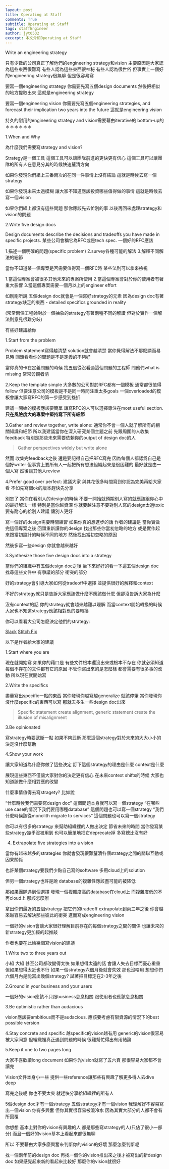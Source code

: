 ```yaml
---
layout: post
title: Operating at Staff
comments: True 
subtitle: Operating at Staff
tags: staffEngineer
author: jyt0532
excerpt: 本文介紹Operating at Staff
---
```


Write an engineering strategy

只有少數的公司真正了解他們的engineering strategy和vision 主要原因是大家認為這些東西很難寫 有些人認為這些東西很神秘 有些人認為很世俗 但事實上一個好的engineering strategy很無聊 但是很容易寫


要寫一個engineering strategy 你需要先寫五個design documents 然後把相似的地方提取出來 這就是engineering strategy


要寫一個engineering vision 你需要先寫五個engineering strategies, and forecast their implication two years into the future 這就是engineering vision

持久的耐用的engineering strategy and vision需要藉由iterative的 bottom-up的＊＊＊＊＊＊


1.When and Why

為什麼我們需要寫strategy and vision? 

Strategy是一個工具 這個工具可以讓團隊前進的更快更有信心 這個工具可以讓團隊的所有人在意見分其的時候快速釐清方向

如果你發現你們組上三番兩次的在同一件事情上沒有結論 這就是時候去寫一個strategy

如果你發現未來太過模糊 讓大家不知道應該投資哪些值得做的事情 這就是時候去寫一個vision

如果你們組上都沒有這些問題 那你應該先去忙別的事 以後再回來處理strategy和vision的問題

2.Write five design docs

Design documents describe the decisions and tradeoffs you have made in specific projects. 某些公司會稱它為RFC或是tech spec. 一個好的RFC應該

1.描述一個明確的問題(specific problem)
2.survey各種可能的解法
3.解釋不同解法的細節

當你不知道某一個專案是否需要值得寫一個RFC時 某些法則可以拿來檢視

1.當這個專案會被很多其他未來的專案所使用
2.當這個專案會對於你的使用者有著重大影響
3.當這個專案需要一個月以上的engineer effort

如剛剛所說 五個design doc就會是一個寫好strategy的元素 因為design doc有著strategy缺乏的東西 - detailed specifics grounded in reality

(常常兩個工程師對於一個抽象的strategy有著兩種不同的解讀 但對於實作一個解法則意見很難分歧)

有些好建議給你

1.Start from the problem

Problem statement寫得越清楚 solution就會越清楚 當你覺得解法不那麼顯而易見時 回頭看看你的問題是不是定義的不夠好 

當你真的卡在定義問題的時候 找五個從沒看過這個問題的工程師 問他們what is missing 常常旁觀者清

2.Keep the template simple 大多數的公司對於RFC都有一個模板 通常都很值得follow 但要注意公司的模板是不是同一時間注重太多goals 一個overloaded的模板會讓大家寫RFC的第一步感受到挫折 

建議一開始的模板應該要簡單 讓寫RFC的人可以選擇專注在most useful section. **只在風險度大的專案中堅持寫下所有細節**

3.Gather and review together, write alone: 通常你不會一個人就了解所有的相關知識和細節 所以我建議當你在深入研究某個主題之前 先跟周圍的人收集feedback 特別是那些未來需要依賴你的output of design doc的人

> Gather perspectives widely but write alone

然而 收集完feedback之後 還是要記得自己把RFC寫完 因為每個人都認爲自己是個好writer 但事實上要所有人一起把所有想法組織起來是很困難的 最好就是由一個人寫 然後讓其他人review

4.Prefer good over perfect: 建議大家 與其花很多時間寫到你認為完美再給大家看 不如先寫個ok的版本趕快先分享

別忘了 當你在看別人的design的時候 不要一開始就預期別人寫的就應該跟你心中的最好解法一樣 特別是當你越資深 你就要越注意不要對別人寫的design太過toxic 要有耐心的給別人建議 讓別人更好



寫一個好的design需要時間練習 如果你真的想進步的話 作者的建議是 當你實做完這個專案之後 回頭重新讀你的design 找出那些你當初忽略的地方 或是實作起來跟當初設計的時候不同的地方 然後找出當初忽略的原因

然後多寫一些design 你就會越來越好

3.Synthesize those five design docs into a strategy

當你們的組織中有五個design doc之後 坐下來好好的看一下這五個design doc 找尋這些文件中 有爭議的部分 衝突的部分


好的strategy會引導大家如何從tradeoff中選擇 並提供很好的解釋和context

不好的strategy就只是告訴大家應該做什麼不應該做什麼 但卻沒告訴大家為什麼

沒有context的話 你的strategy就會越來越難以理解 而當context開始轉換的時候 大家也不知道strategy應該相對應的要轉換

你可以看看大公司怎麼決定他們的strategy:


[Slack](https://slack.engineering/how-big-technical-changes-happen-at-slack/)
[Stitch Fix](https://multithreaded.stitchfix.com/blog/2019/08/19/framework-for-responsible-innovation/)

以下是作者給大家的建議

1.Start where you are

現在就開始寫 如果你的藉口是 有些文件根本還沒出來或根本不存在 你就必須知道 每個不存在的文件都有它的原因 不管你寫出來的是怎麼樣 都會需要有很多事的改動 所以現在就開始寫

2.Write the specifics

盡量寫出specific一點的東西 當你發現你越寫越generalize 就該停筆 當你發現你沒什麼specific的東西可以寫 那就去多生一些design doc出來

> Specific statement create alignment, generic statement create the illusion of misalignment

3.Be opinionated

寫strategy時要武斷一點 如果不夠武斷 那麼這個strategy對於未來的大大小小的決定沒什麼幫助

4.Show your work

讓大家知道為什麼你做了這些決定 訂下這個strategy的理由是什麼 context是什麼

展現這些東西不僅讓大家對你的決定更有信心 在未來context shifts的時候 大家也知道該做什麼相對應的改變


什麼事情值得去寫stragety? 比如說

“什麼時候我們需要寫design doc” 這個問題本身就可以寫一個strategy
“在哪些use case的情況下我們要用哪種database” 這個問題也可以寫一個strategy
“我們什麼時候該從monolith migrate to services” 這個問題也可以寫一個strategy

你可以有很多的strategy 來幫助組織裡的人做出決定 節省未來的時間 當你發寫某些strategy幾乎沒被用到 也可以簡單地把它deprecate掉 多寫總比沒有好



4.  Extrapolate five strategies into a vision

當你有越來越多的strategies 你就會發現很難釐清各個strategy之間的關聯互動或因果關係

也許某個strategy要我們少點自己寫的software 多用cloud上的solution

但另一個strategy也許是說 database的複雜性應該盡可能的被降低

那如果團隊遇到個選擇 發現一個複雜度高的database在cloud上 而複雜度低的不再cloud上 那該怎麼辦



拿出你們最近的五個strategy 把它們的tradeoff extrapolate到兩三年之後 你會越來越容易去解決那些彼此的衝突 進而寫成engineering vision

一個好的vision會讓大家很好理解目前存在的每個strategy之間的關係 也讓未來的新strategy更加經的起推敲

作者也要在此給幾個寫vision的建議

1.Write two to three years out

小組 大組 甚至公司都改變得太快 如果想得太遠的話 會讓人失去目標而憂心重重 但如果想得太近也不行 如果一個strategy六個月後就會失效 那也沒啥用 想想你們六個月內是能寫出幾個strategy? 試著把目標定在2-3年之後

2.Ground in your business and your users

一個好的vision應該不只跟business息息相關 跟使用者也應該息息相關

3.Be optimistic rather than audacious

vision應該要ambitious而不是audacious. 應該要考慮有限資源的情況下的best possible version

4.Stay concrete and specific
越specific的vision越有用 generic的vision很容易被大家同意 但組織裡真正遇到問題的時候 很難幫忙得出有用結論

5.Keep it one to two pages long

大家不喜歡讀long document 如果你光vision就寫了五六頁 那很容易大家都不會讀完

Vision文件本身小一些 提供一些reference讓那些有興趣了解更多得人去dive deep


寫完之後呢 你也不要太爽 就趕快分享給組織裡的所有人

5個design doc才有一個strategy 五個strategy才有一個vision 我理解好不容易寫出一個vision 你有多興奮 但你其實很容易被澆冷水 因為其實大部分的人都不會有所回覆

你想想 基本上對你的vision有興趣的人 都是那些寫strategy的人(只佔了很小一部分) 而且一個好的vision基本上看起來都很無聊

所以 不要藉由大家多麼興奮來判斷你的vision的好壞 那麼怎麼判斷呢

找一個兩年前的design doc 再找一個你的vision推出來之後才被寫出的新design doc 如果感覺起來新的看起來比較好 那麼你的vision就很好
